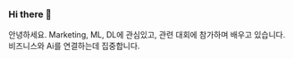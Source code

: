 ### Hi there 👋

안녕하세요. 
Marketing, ML, DL에 관심있고, 관련 대회에 참가하며 배우고 있습니다.
비즈니스와 Ai를 연결하는데 집중합니다.


<!--
**menguri/menguri** is a ✨ _special_ ✨ repository because its `README.md` (this file) appears on your GitHub profile.

Here are some ideas to get you started:

- 🔭 I’m currently working on ...
- 🌱 I’m currently learning ...
- 👯 I’m looking to collaborate on ...
- 🤔 I’m looking for help with ...
- 💬 Ask me about ...
- 📫 How to reach me: ...
- 😄 Pronouns: ...
- ⚡ Fun fact: ...
-->
